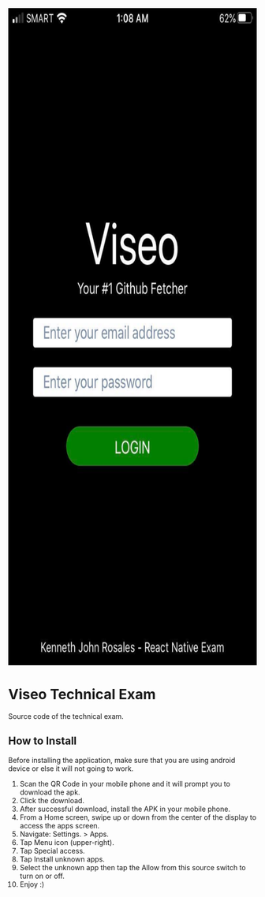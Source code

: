 <img src="/assets/v1.jpg" width="750px" height="1334px" alt="mobile app logo">

# Viseo Technical Exam
Source code of the technical exam.

## How to Install

Before installing the application, make sure that you are using android device or else it will not going to work.

1. Scan the QR Code in your mobile phone and it will prompt you to download the apk.
1. Click the download.
1. After successful download, install the APK in your mobile phone.
1. From a Home screen, swipe up or down from the center of the display to access the apps screen.
1. Navigate: Settings. > Apps.
1. Tap Menu icon (upper-right).
1. Tap Special access.
1. Tap Install unknown apps.
1. Select the unknown app then tap the Allow from this source switch to turn on or off.
1. Enjoy :)